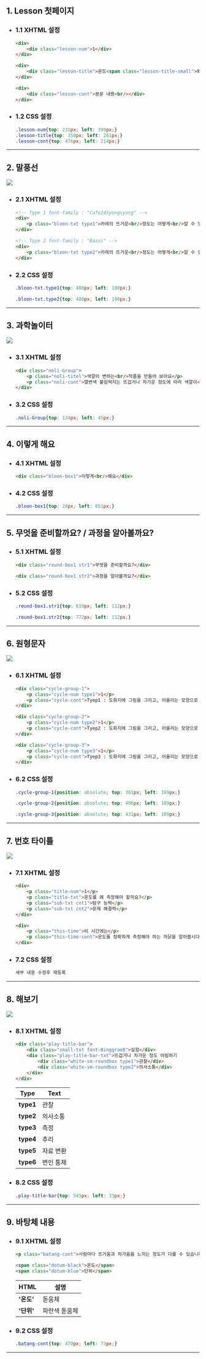 ## 1. Lesson 첫페이지

* ### 1.1 XHTML 설정
    ```html
    <div>
        <div class="lesson-num">1</div>
    </div>

    <div>
        <div class="lesson-title">온도<span class="lesson-title-small">와</span> 열</div>
    </div>

    <div>
        <div class="lesson-cont">본문 내용<br/></div>
    </div>
    ```

* ### 1.2 CSS 설정
    ```CSS
    .lesson-num{top: 231px; left: 399px;}
    .lesson-title{top: 358px; left: 261px;}
    .lesson-cont{top: 476px; left: 214px;}
    ```

***

## 2. 말풍선

<img src="https://user-images.githubusercontent.com/95833863/178181513-31562573-9d14-4df0-8949-276fb91ecf2b.jpg">

* ### 2.1 XHTML 설정
    ```html
    <!-- Type 1 font-family : "Cafe24Syongsyong" -->
    <div>
        <p class="bloon-txt type1">카레의 뜨거운<br/>정도는 어떻게<br/>알 수 있을까요?</p>
    </div>

    <!-- Type 2 font-family : "Bazzi" -->
    <div>
        <p class="bloon-txt type2">카레의 뜨거운<br/>정도는 어떻게<br/>알 수 있을까요?</p>
    </div>
    ```

* ### 2.2 CSS 설정
    ```CSS
    .bloon-txt.type1{top: 400px; left: 190px;}

    .bloon-txt.type2{top: 400px; left: 190px;}
    ```

***

## 3. 과학놀이터

<img src="https://user-images.githubusercontent.com/95833863/178180935-55213ce2-44b1-47d6-a7ce-efa917f7758f.jpg">


* ### 3.1 XHTML 설정
    ```html
    <div class="noli-Group">
        <p class="noli-titel">색깔이 변하는<br/>작품을 만들어 보아요</p>
        <p class="noli-cont">열변색 붙임딱지는 뜨겁거나 차가운 정도에 따라 색깔이<br/>변하는 붙임딱지입니다.</p>
    </div>
    ```

* ### 3.2 CSS 설정
    ```CSS
    .noli-Group{top: 134px; left: 45px;}
    ```

***

## 4. 이렇게 해요

* ### 4.1 XHTML 설정
    ```html
    <div class="bloon-box1">이렇게<br/>해요</div>
    ```

* ### 4.2 CSS 설정
    ```CSS
    .bloon-box1{top: 28px; left: 651px;}
    ```

***

## 5. 무엇을 준비할까요? / 과정을 알아볼까요?

* ### 5.1 XHTML 설정
    ```html
    <div class="round-box1 str1">무엇을 준비할까요?</div>

    <div class="round-box1 str2">과정을 알아볼까요?</div>
    ```

* ### 5.2 CSS 설정
    ```CSS
    .round-box1.str1{top: 610px; left: 112px;}

    .round-box1.str2{top: 772px; left: 112px;}
    ```

***

## 6. 원형문자

<img src="https://user-images.githubusercontent.com/95833863/178196348-f0252ccd-3423-4537-ae0b-17667f3ad841.jpg">

* ### 6.1 XHTML 설정
    ```html
    <div class="cycle-group-1">
        <p class="cycle-num type1">1</p>
        <p class="cycle-cont">Tyep1 : 도화지에 그림을 그리고, 어울리는 모양으로 잘라 붙여 봅시다.</p>
    </div>

    <div class="cycle-group-2">
        <p class="cycle-num type2">1</p>
        <p class="cycle-cont">Tyep2 : 도화지에 그림을 그리고, 어울리는 모양으로 잘라 붙여 봅시다.</p>
    </div>

    <div class="cycle-group-3">
        <p class="cycle-num type3">1</p>
        <p class="cycle-cont">Tyep3 : 도화지에 그림을 그리고, 어울리는 모양으로 잘라 붙여 봅시다.</p>
    </div>
    ```

* ### 6.2 CSS 설정
    ```CSS
    .cycle-group-1{position: absolute; top: 381px; left: 189px;}
    
    .cycle-group-2{position: absolute; top: 406px; left: 189px;}
    
    .cycle-group-3{position: absolute; top: 431px; left: 189px;}
    ```
***

## 7. 번호 타이틀

<img src="https://user-images.githubusercontent.com/95833863/178196955-8bb68c33-32e7-4d0a-92e1-371570352152.jpg">

* ### 7.1 XHTML 설정
    ```html
    <div>
        <p class="title-num">1</p>
        <p class="title-txt">온도를 왜 측정해야 할까요?</p>
        <p class="sub-txt cnt1">탐구 능력</p>
        <p class="sub-txt cnt2">문제 해결력</p>
    </div>

    <div>
        <p class="this-time">이 시간에는</p>
        <p class="this-time-cont">온도를 정확하게 측정해야 하는 까닭을 알아봅시다.</p>
    </div>
    ```

* ### 7.2 CSS 설정
    ```CSS
    세부 내용 수정후 재등록
    ```
***

## 8. 해보기

<img src="https://user-images.githubusercontent.com/95833863/178197039-d32c6bee-b6dc-474a-8a2b-9446385110fa.jpg">

* ### 8.1 XHTML 설정
    ```html
    <div class="play-title-bar">
        <div class="small-txt font-BinggraeB">실험</div>
        <div class="play-title-bar-txt">뜨겁거나 차가운 정도 어림하기
            <div class="white-sm-roundbox type1">관찰</div>
            <div class="white-sm-roundbox type2">의사소통</div>
        </div>
    </div>
    ```
    
    |Type|Text|
    |---|---|
    |**type1**|관찰|
    |**type2**|의사소통|
    |**type3**|측정|
    |**type4**|추리|
    |**type5**|자료 변환|
    |**type6**|변인 통제|

* ### 8.2 CSS 설정
    ```CSS
    .play-title-bar{top: 545px; left: 33px;}
    ```
***

## 9. 바탕체 내용

* ### 9.1 XHTML 설정
    ```html
    <p class="batang-cont">사람마다 뜨거움과 차가움을 느끼는 정도가 다를 수 있습니다. 온도라고 하는데 정확하게 알기 위해 측정을 하여 숫자로 나타냅니다.</p>

    <span class="dotum-black">온도</span>
    <span class="dotum-blue">단위</span>
    ```
    
    |HTML|설명|
    |---|---|
    |**'<span class="dotum-black">온도</span>'**|돋움체|
    |**'<span class="dotum-blue">단위</span>'**|파란색 돋움체|
    

* ### 9.2 CSS 설정
    ```CSS
    .batang-cont{top: 470px; left: 73px;}
    ```
***










